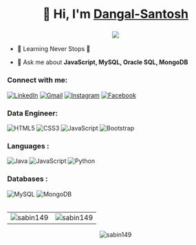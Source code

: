 <h1 align="center">👋 Hi, I'm <a href="https://www.linkedin.com/in/santosh-dangal-543a36193/" target="_blank"> Dangal-Santosh </a></h1>
<h3 align="center"> <img src="https://readme-typing-svg.herokuapp.com?color=0357F7&lines=Data+Engineer+%3A)" /> </h3>

- 🌱 Learning Never Stops 🚀

- 💬 Ask me about **JavaScript, MySQL, Oracle SQL, MongoDB**

<h3 align="left">Connect with me:</h3>
<div align="left">
  <a href="https://www.linkedin.com/in/sabin-dangal-24b3b41ba/"><img alt="LinkedIn" src="https://img.shields.io/badge/linkedin-%230077B5.svg?style=for-the-badge&logo=linkedin&logoColor=white"/></a>
  <a href="mailto:dangalsabin149@gmail.com"><img alt="Gmail" src="https://img.shields.io/badge/Gmail-D14836?style=for-the-badge&logo=gmail&logoColor=white"/></a>
   <a href="https://www.instagram.com/santosh_dangal21/"><img alt="Instagram" src="https://img.shields.io/badge/Instagram-E4405F?style=for-the-badge&logo=instagram&logoColor=white"/></a>
   <a href="https://www.facebook.com/santos.dangal.1/"><img alt="Facebook" src="https://img.shields.io/badge/Facebook-1877F2?style=for-the-badge&logo=facebook&logoColor=white"/></a>
</div>

<h3 align="left">Data Engineer:</h3>
<div align="left">
<img alt="HTML5" src="https://img.shields.io/badge/html5-%23E34F26.svg?style=for-the-badge&logo=html5&logoColor=white"/>
<img alt="CSS3" src="https://img.shields.io/badge/css3-%231572B6.svg?style=for-the-badge&logo=css3&logoColor=white"/> 
<img alt="JavaScript" src="https://img.shields.io/badge/javascript-%23323330.svg?style=for-the-badge&logo=javascript&logoColor=%23F7DF1E"/> 
<img alt="Bootstrap" src="https://img.shields.io/badge/bootstrap-%23563D7C.svg?style=for-the-badge&logo=bootstrap&logoColor=white"/>
</div>

<h3 align="left">Languages :</h3>
<div align="left">
  <img alt="Java" src="https://img.shields.io/badge/java-%23ED8B00.svg?style=for-the-badge&logo=java&logoColor=white"/>
  <img alt="JavaScript" src="https://img.shields.io/badge/javascript-%23323330.svg?style=for-the-badge&logo=javascript&logoColor=%23F7DF1E"/> 
  <img alt="Python" src="https://img.shields.io/badge/python-%2314354C.svg?style=for-the-badge&logo=python&logoColor=white"/>
</div>

<h3 align="left">Databases :</h3>
<div align="left">
  <img alt="MySQL" src="https://img.shields.io/badge/mysql-3E6E93?style=for-the-badge&logo=mysql&logoColor=white"/>
  <img alt="MongoDB" src ="https://img.shields.io/badge/MongoDB-4EA94B?style=for-the-badge&logo=mongodb&logoColor=white"/>
</div>

<br/>
<table>
  <tr>
    <td><img src="https://github-readme-stats.vercel.app/api?username=Dangal-Santosh&show_icons=true&theme=dark&locale=en" alt="sabin149" /></td>
    <td><img src="https://github-readme-stats.vercel.app/api/top-langs?username=Dangal-Santosh&show_icons=true&theme=dark&locale=en&layout=compact" alt="sabin149" /></td>
  </tr>
</table>

<div align="center">
<p><img align="center" src="https://github-readme-streak-stats.herokuapp.com/?user=sabin149&theme=dark" alt="sabin149" /></p>
  </div>
